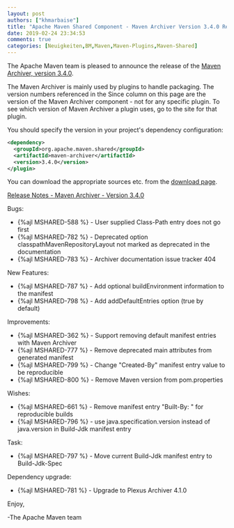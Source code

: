 ```yaml
---
layout: post
authors: ["khmarbaise"]
title: "Apache Maven Shared Component - Maven Archiver Version 3.4.0 Released"
date: 2019-02-24 23:34:53
comments: true
categories: [Neuigkeiten,BM,Maven,Maven-Plugins,Maven-Shared]
---
```

The Apache Maven team is pleased to announce the release of the 
[Maven Archiver, version 3.4.0](http://maven.apache.org/shared/maven-archiver/).

The Maven Archiver is mainly used by plugins to handle packaging. The version
numbers referenced in the Since column on this page are the version of the
Maven Archiver component - not for any specific plugin. To see which version of
Maven Archiver a plugin uses, go to the site for that plugin.

You should specify the version in your project's dependency configuration:

``` xml
<dependency>
  <groupId>org.apache.maven.shared</groupId>
  <artifactId>maven-archiver</artifactId>
  <version>3.4.0</version>
</plugin>
```

You can download the appropriate sources etc. from the [download page][download-page].
 
<!-- more -->

[Release Notes - Maven Archiver - Version 3.4.0][release-notes]

Bugs:

 * {%ajl MSHARED-588 %} - User supplied Class-Path entry does not go first
 * {%ajl MSHARED-782 %} - Deprecated option classpathMavenRepositoryLayout not marked as deprecated in the documentation
 * {%ajl MSHARED-783 %} - Archiver documentation issue tracker 404

New Features:

 * {%ajl MSHARED-787 %} - Add optional buildEnvironment information to the manifest
 * {%ajl MSHARED-798 %} - Add addDefaultEntries option (true by default)

Improvements:

 * {%ajl MSHARED-362 %} - Support removing default manifest entries with Maven Archiver
 * {%ajl MSHARED-777 %} - Remove deprecated main attributes from generated manifest
 * {%ajl MSHARED-799 %} - Change "Created-By" manifest entry value to be reproducible
 * {%ajl MSHARED-800 %} - Remove Maven version from pom.properties

Wishes:

 * {%ajl MSHARED-661 %} - Remove manifest entry "Built-By: <username>" for reproducible builds
 * {%ajl MSHARED-796 %} - use java.specification.version instead of java.version in Build-Jdk manifest entry

Task:

 * {%ajl MSHARED-797 %} - Move current Build-Jdk manifest entry to Build-Jdk-Spec

Dependency upgrade:

 * {%ajl MSHARED-781 %} - Upgrade to Plexus Archiver 4.1.0

 
Enjoy,

-The Apache Maven team

[download-page]: https://maven.apache.org/shared/maven-archiver/download.cgi
[release-notes]: https://issues.apache.org/jira/secure/ReleaseNote.jspa?projectId=12317922&version=12344607
